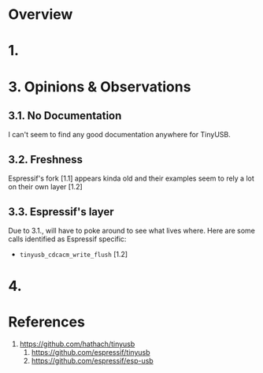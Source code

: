 # Overview

# 1.

# 3. Opinions & Observations

## 3.1. No Documentation

I can't seem to find any good documentation anywhere for TinyUSB.

## 3.2. Freshness

Espressif's fork [1.1] appears kinda old and their examples seem to rely a lot
on their own layer [1.2]

## 3.3. Espressif's layer

Due to 3.1., will have to poke around to see what lives where.  Here are some calls
identified as Espressif specific:

* `tinyusb_cdcacm_write_flush` [1.2]

# 4. 

# References

1. https://github.com/hathach/tinyusb
    1. https://github.com/espressif/tinyusb
    2. https://github.com/espressif/esp-usb